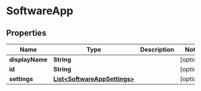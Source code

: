 

# SoftwareApp


## Properties

| Name | Type | Description | Notes |
|------------ | ------------- | ------------- | -------------|
|**displayName** | **String** |  |  [optional] |
|**id** | **String** |  |  [optional] |
|**settings** | [**List&lt;SoftwareAppSettings&gt;**](SoftwareAppSettings.md) |  |  [optional] |



